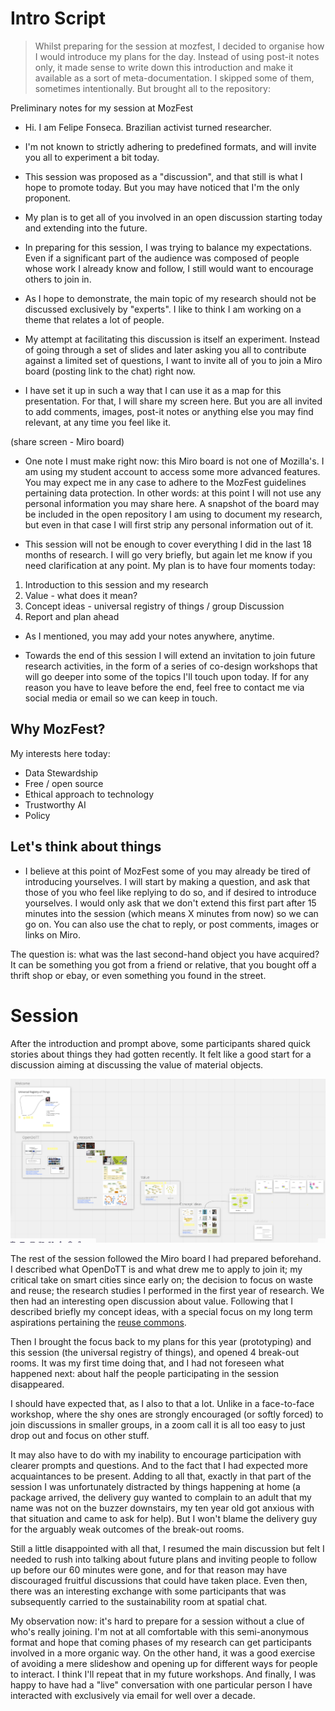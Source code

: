 
# Intro Script

> Whilst preparing for the session at mozfest, I decided to organise how I would introduce my plans for the day. Instead of using post-it notes only, it made sense to write down this introduction and make it available as a sort of meta-documentation. I skipped some of them, sometimes intentionally. But brought all to the repository:

Preliminary notes for my session at MozFest

* Hi. I am Felipe Fonseca. Brazilian activist turned researcher.
* I'm not known to strictly adhering to predefined formats, and will invite you all to experiment a bit today.
* This session was proposed as a "discussion", and that still is what I hope to promote today. But you may have noticed that I'm the only proponent.
* My plan is to get all of you involved in an open discussion starting today and extending into the future.
* In preparing for this session, I was trying to balance my expectations. Even if a significant part of the audience was composed of people whose work I already know and follow, I still would want to encourage others to join in.
* As I hope to demonstrate, the main topic of my research should not be discussed exclusively by "experts". I like to think I am working on a theme that relates a lot of people.

* My attempt at facilitating this discussion is itself an experiment. Instead of going through a set of slides and later asking you all to contribute against a limited set of questions, I want to invite all of you to join a Miro board (posting link to the chat) right now.

* I have set it up in such a way that I can use it as a map for this presentation. For that, I will share my screen here. But you are all invited to add comments, images, post-it notes or anything else you may find relevant, at any time you feel like it.

(share screen - Miro board)

* One note I must make right now: this Miro board is not one of Mozilla's. I am using my student account to access some more advanced features. You may expect me in any case to adhere to the MozFest guidelines pertaining data protection. In other words: at this point I will not use any personal information you may share here. A snapshot of the board may be included in the open repository I am using to document my research, but even in that case I will first strip any personal information out of it.

* This session will not be enough to cover everything I did in the last 18 months of research. I will go very briefly, but again let me know if you need clarification at any point. My plan is to have four moments today:

1. Introduction to this session and my research
1. Value - what does it mean?
1. Concept ideas - universal registry of things / group Discussion
1. Report and plan ahead

* As I mentioned, you may add your notes anywhere, anytime.

* Towards the end of this session I will extend an invitation to join future research activities, in the form of a series of co-design workshops that will go deeper into some of the topics I'll touch upon today. If for any reason you have to leave before the end, feel free to contact me via social media or email so we can keep in touch.

## Why MozFest?

My interests here today:

- Data Stewardship
- Free / open source
- Ethical approach to technology
- Trustworthy AI
- Policy

## Let's think about things

* I believe at this point of MozFest some of you may already be tired of introducing yourselves. I will start by making a question, and ask that those of you who feel like replying to do so, and if desired to introduce yourselves. I would only ask that we don't extend this first part after 15 minutes into the session (which means X minutes from now) so we can go on. You can also use the chat to reply, or post comments, images or links on Miro.

The question is: what was the last second-hand object you have acquired? It can be something you got from a friend or relative, that you bought off a thrift shop or ebay, or even something you found in the street.

# Session

After the introduction and prompt above, some participants shared quick stories about things they had gotten recently. It felt like a good start for a discussion aiming at discussing the value of material objects.

![](overview.png)

The rest of the session followed the Miro board I had prepared beforehand. I described what OpenDoTT is and what drew me to apply to join it; my critical take on smart cities since early on; the decision to focus on waste and reuse; the research studies I performed in the first year of research. We then had an interesting open discussion about value. Following that I described briefly my concept ideas, with a special focus on my long term aspirations pertaining the [reuse commons](https://is.efeefe.me/admin/pages/concepts/reuse-commons).

Then I brought the focus back to my plans for this year (prototyping) and this session (the universal registry of things), and opened 4 break-out rooms. It was my first time doing that, and I had not foreseen what happened next: about half the people participating in the session disappeared.

I should have expected that, as I also to that a lot. Unlike in a face-to-face workshop, where the shy ones are strongly encouraged (or softly forced) to join discussions in smaller groups, in a zoom call it is all too easy to just drop out and focus on other stuff.

It may also have to do with my inability to encourage participation with clearer prompts and questions. And to the fact that I had expected more acquaintances to be present. Adding to all that, exactly in that part of the session I was unfortunately distracted by things happening at home (a package arrived, the delivery guy wanted to complain to an adult that my name was not on the buzzer downstairs, my ten year old got anxious with that situation and came to ask for help). But I won't blame the delivery guy for the arguably weak outcomes of the break-out rooms.

Still a little disappointed with all that, I resumed the main discussion but felt I needed to rush into talking about future plans and inviting people to follow up before our 60 minutes were gone, and for that reason may have discouraged fruitful discussions that could have taken place. Even then, there was an interesting exchange with some participants that was subsequently carried to the sustainability room at spatial chat.

My observation now: it's hard to prepare for a session without a clue of who's really joining. I'm not at all comfortable with this semi-anonymous format and hope that coming phases of my research can get participants involved in a more organic way. On the other hand, it was a good exercise of avoiding a mere slideshow and opening up for different ways for people to interact. I think I'll repeat that in my future workshops. And finally, I was happy to have had a "live" conversation with one particular person I have interacted with exclusively via email for well over a decade.
